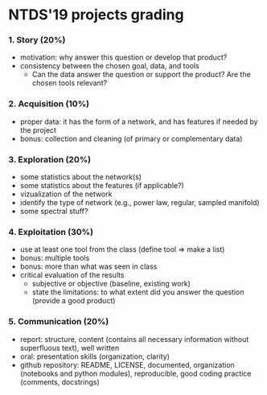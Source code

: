 # NTDS'19 projects grading

### 1. Story (20%)

* motivation: why answer this question or develop that product?
* consistency between the chosen goal, data, and tools
	* Can the data answer the question or support the product? Are the chosen tools relevant?

### 2. Acquisition (10%)

* proper data: it has the form of a network, and has features if needed by the project
* bonus: collection and cleaning (of primary or complementary data)

### 3. Exploration (20%)

* some statistics about the network(s)
* some statistics about the features (if applicable?)
* vizualization of the network
* identify the type of network (e.g., power law, regular, sampled manifold)
* some spectral stuff?

### 4. Exploitation (30%)

* use at least one tool from the class (define tool => make a list)
* bonus: multiple tools
* bonus: more than what was seen in class
* critical evaluation of the results
	* subjective or objective (baseline, existing work)
	* state the limitations: to what extent did you answer the question (provide a good product)

### 5. Communication (20%)

* report: structure, content (contains all necessary information without superfluous text), well written
* oral: presentation skills (organization, clarity)
* github repository: README, LICENSE, documented, organization (notebooks and python modules), reproducible, good coding practice (comments, docstrings)
